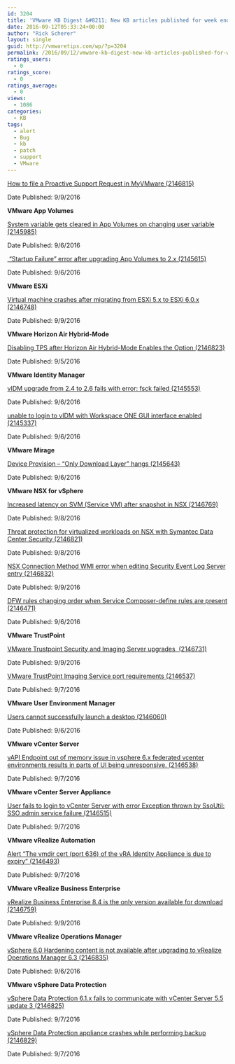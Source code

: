```yaml
---
id: 3204
title: 'VMware KB Digest &#8211; New KB articles published for week ending 09/10/16'
date: 2016-09-12T05:33:24+00:00
author: "Rick Scherer"
layout: single
guid: http://vmwaretips.com/wp/?p=3204
permalink: /2016/09/12/vmware-kb-digest-new-kb-articles-published-for-week-ending-091016/
ratings_users:
  - 0
ratings_score:
  - 0
ratings_average:
  - 0
views:
  - 1086
categories:
  - KB
tags:
  - alert
  - Bug
  - kb
  - patch
  - support
  - VMware
---
```

[How to file a Proactive Support Request in MyVMware (2146815)](http://bit.ly/2clEZNr)
  
Date Published: 9/9/2016

**VMware App Volumes**
  
[System variable gets cleared in App Volumes on changing user variable (2145985)](http://bit.ly/2cevcf8)
  
Date Published: 9/6/2016
  
[ “Startup Failure” error after upgrading App Volumes to 2.x (2145615)](http://bit.ly/2clFiI1)
  
Date Published: 9/6/2016

**VMware ESXi**
  
[Virtual machine crashes after migrating from ESXi 5.x to ESXi 6.0.x (2146748)](http://bit.ly/2ceuU83)
  
Date Published: 9/9/2016

**VMware Horizon Air Hybrid-Mode**
  
[Disabling TPS after Horizon Air Hybrid-Mode Enables the Option (2146823)](http://bit.ly/2clFQ0v)
  
Date Published: 9/5/2016

**VMware Identity Manager**
  
[vIDM upgrade from 2.4 to 2.6 fails with error: fsck failed (2145553)](http://bit.ly/2ceuUoz)
  
Date Published: 9/6/2016
  
[unable to login to vIDM with Workspace ONE GUI interface enabled (2145337)](http://bit.ly/2clFXt1)
  
Date Published: 9/6/2016

<!--more-->

**VMware Mirage**
  
[Device Provision – “Only Download Layer” hangs (2145643)](http://bit.ly/2cevq5P)
  
Date Published: 9/6/2016

**VMware NSX for vSphere**
  
[Increased latency on SVM (Service VM) after snapshot in NSX (2146769)](http://bit.ly/2clG9YZ)
  
Date Published: 9/8/2016
  
[Threat protection for virtualized workloads on NSX with Symantec Data Center Security (2146821)](http://bit.ly/2cev3Iv)
  
Date Published: 9/8/2016
  
[NSX Connection Method WMI error when editing Security Event Log Server entry (2146832)](http://bit.ly/2clGlre)
  
Date Published: 9/9/2016
  
[DFW rules changing order when Service Composer-define rules are present (2146471)](http://bit.ly/2cevSRG)
  
Date Published: 9/6/2016

**VMware TrustPoint**
  
[VMware Trustpoint Security and Imaging Server upgrades  (2146731)](http://bit.ly/2clF7fE)
  
Date Published: 9/9/2016
  
[VMware TrustPoint Imaging Service port requirements (2146537)](http://bit.ly/2cevR0c)
  
Date Published: 9/7/2016

**VMware User Environment Manager**
  
[Users cannot successfully launch a desktop (2146060)](http://bit.ly/2clFu9Y)
  
Date Published: 9/6/2016

**VMware vCenter Server**
  
[vAPI Endpoint out of memory issue in vsphere 6.x federated vcenter environments results in parts of UI being unresponsive. (2146538)](http://bit.ly/2cevGC3)
  
Date Published: 9/7/2016

**VMware vCenter Server Appliance**
  
[User fails to login to vCenter Server with error Exception thrown by SsoUtil: SSO admin service failure (2146515)](http://bit.ly/2clG2wH)
  
Date Published: 9/7/2016

**VMware vRealize Automation**
  
[Alert “The vmdir cert (port 636) of the vRA Identity Appliance is due to expiry” (2146493)](http://bit.ly/2cevd2C)
  
Date Published: 9/7/2016

**VMware vRealize Business Enterprise**
  
[vRealize Business Enterprise 8.4 is the only version available for download (2146759)](http://bit.ly/2clFJC5)
  
Date Published: 9/9/2016

**VMware vRealize Operations Manager**
  
[vSphere 6.0 Hardening content is not available after upgrading to vRealize Operations Manager 6.3 (2146835)](http://bit.ly/2ceuKO9)
  
Date Published: 9/6/2016

**VMware vSphere Data Protection**
  
[vSphere Data Protection 6.1.x fails to communicate with vCenter Server 5.5 update 3 (2146825)](http://bit.ly/2clGyuP)
  
Date Published: 9/7/2016
  
[vSphere Data Protection appliance crashes while performing backup (2146829)](http://bit.ly/2cevinc)
  
Date Published: 9/7/2016